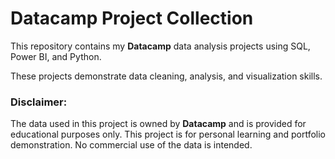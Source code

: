 # Datacamp Project Collection

This repository contains my **Datacamp** data analysis projects using SQL, Power BI, and Python.  

These projects demonstrate data cleaning, analysis, and visualization skills.



### **Disclaimer:**
The data used in this project is owned by **Datacamp** and is provided for educational purposes only.  This project is for personal learning and portfolio demonstration. No commercial use of the data is intended.
